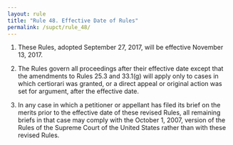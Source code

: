 ```yaml
---
layout: rule
title: "Rule 48. Effective Date of Rules"
permalink: /supct/rule_48/
---
```


1. These Rules, adopted September 27, 2017, will be effec­tive November 13, 2017.


2. The Rules govern all proceedings after their effective date except that the amendments to Rules 25.3 and 33.1(g) will apply only to cases in which certiorari was granted, or a direct appeal or original action was set for argument, after the effective date.


3. In any case in which a petitioner or appellant has filed its brief on the merits prior to the effective date of these revised Rules, all remaining briefs in that case may comply with the October 1, 2007, version of the Rules of the Supreme Court of the United States rather than with these revised Rules.